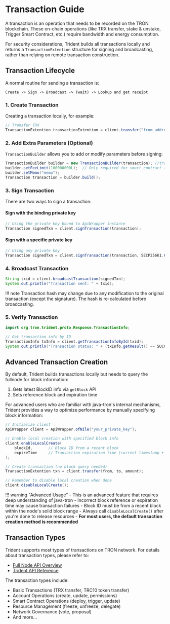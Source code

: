 # Transaction Guide

A transaction is an operation that needs to be recorded on the TRON blockchain. These on-chain operations (like TRX transfer, stake & unstake, Trigger Smart Contract, etc.) require bandwidth and energy consumption.

For security considerations, Trident builds all transactions locally and returns a `TransactionExtention` structure for signing and broadcasting, rather than relying on remote transaction construction.

## Transaction Lifecycle

A normal routine for sending a transaction is:

```
Create -> Sign -> Broadcast -> (wait) -> Lookup and get receipt
```

### 1. Create Transaction

Creating a transaction locally, for example:

```java
// Transfer TRX
TransactionExtention transactionExtention = client.transfer("from_address", "to_address", amount);
```

### 2. Add Extra Parameters (Optional)

`TransactionBuilder` allows you to add or modify parameters before signing:

```java
TransactionBuilder builder = new TransactionBuilder(transaction); //transaction is transactionExtention.getTransaction();
builder.setFeeLimit(100000000L);  // Only required for smart contract transactions, can also be set in triggerContract()
builder.setMemo("memo");
Transaction transaction = builder.build();
```

### 3. Sign Transaction

There are two ways to sign a transaction:

#### Sign with the binding private key

```java
// Using the private key bound to ApiWrapper instance
Transaction signedTxn = client.signTransaction(transaction);
```

#### Sign with a specific private key

```java
// Using any private key
Transaction signedTxn = client.signTransaction(transaction, SECP256K1.KeyPair);
```

### 4. Broadcast Transaction

```java
String txid = client.broadcastTransaction(signedTxn);
System.out.println("Transaction sent: " + txid);
```

!!! note
    Transaction hash may change due to any modification to the original transaction (except the signature).
    The hash is re-calculated before broadcasting.

### 5. Verify Transaction

```java
import org.tron.trident.proto.Response.TransactionInfo;

// Get transaction info by ID
TransactionInfo txInfo = client.getTransactionInfoById(txid);
System.out.println("Transaction status: " + (txInfo.getResult() == SUCCESS));
```

## Advanced Transaction Creation

By default, Trident builds transactions locally but needs to query the fullnode for block information:

1. Gets latest BlockID info via `getBlock` API
2. Sets reference block and expiration time

For advanced users who are familiar with java-tron's internal mechanisms, Trident provides a way to optimize performance by manually specifying block information:

```java
// Initialize client
ApiWrapper client = ApiWrapper.ofNile("your_private_key");

// Enable local creation with specified block info
client.enableLocalCreate(
    blockId,       // Block ID from a recent block
    expireTime     // Transaction expiration time (current timestamp + N hours)
);

// Create transaction (no block query needed)
TransactionExtention txn = client.transfer(from, to, amount);

// Remember to disable local creation when done
client.disableLocalCreate();
```

!!! warning "Advanced Usage"
    - This is an advanced feature that requires deep understanding of java-tron
    - Incorrect block reference or expiration time may cause transaction failures
    - Block ID must be from a recent block within the node's solid block range
    - Always call `disableLocalCreate()` after you're done to release resources
    - **For most users, the default transaction creation method is recommended**

## Transaction Types

Trident supports most types of transactions on TRON network. For details about transaction types, please refer to:

- [Full Node API Overview](https://developers.tron.network/reference/full-node-api-overview)
- [Trident API Reference](../../javadoc/org/tron/trident/core/ApiWrapper.html)

The transaction types include:

- Basic Transactions (TRX transfer, TRC10 token transfer)
- Account Operations (create, update, permissions)
- Smart Contract Operations (deploy, trigger, update)
- Resource Management (freeze, unfreeze, delegate)
- Network Governance (vote, proposal)
- And more...
